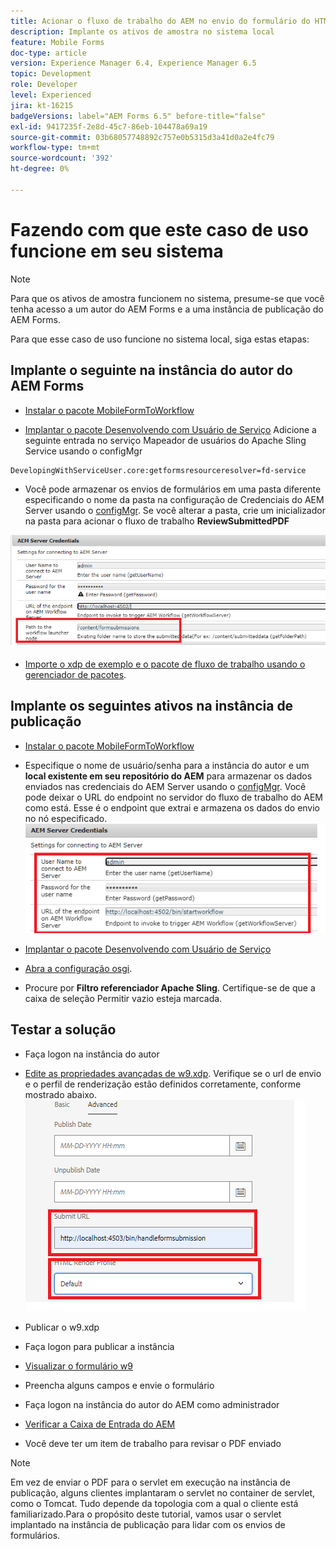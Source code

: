 ```yaml
---
title: Acionar o fluxo de trabalho do AEM no envio do formulário do HTML5 - Colocando o caso de uso em funcionamento
description: Implante os ativos de amostra no sistema local
feature: Mobile Forms
doc-type: article
version: Experience Manager 6.4, Experience Manager 6.5
topic: Development
role: Developer
level: Experienced
jira: kt-16215
badgeVersions: label="AEM Forms 6.5" before-title="false"
exl-id: 9417235f-2e8d-45c7-86eb-104478a69a19
source-git-commit: 03b68057748892c757e0b5315d3a41d0a2e4fc79
workflow-type: tm+mt
source-wordcount: '392'
ht-degree: 0%

---
```


# Fazendo com que este caso de uso funcione em seu sistema

>[!NOTE]
>
>Para que os ativos de amostra funcionem no sistema, presume-se que você tenha acesso a um autor do AEM Forms e a uma instância de publicação do AEM Forms.

Para que esse caso de uso funcione no sistema local, siga estas etapas:

## Implante o seguinte na instância do autor do AEM Forms

* [Instalar o pacote MobileFormToWorkflow](assets/MobileFormToWorkflow.core-1.0.0-SNAPSHOT.jar)

* [Implantar o pacote Desenvolvendo com Usuário de Serviço](https://experienceleague.adobe.com/docs/experience-manager-learn/assets/developingwithserviceuser.zip?lang=en)
Adicione a seguinte entrada no serviço Mapeador de usuários do Apache Sling Service usando o configMgr

```
DevelopingWithServiceUser.core:getformsresourceresolver=fd-service
```

* Você pode armazenar os envios de formulários em uma pasta diferente especificando o nome da pasta na configuração de Credenciais do AEM Server usando o [configMgr](http://localhost:4502/system/console/configMg). Se você alterar a pasta, crie um inicializador na pasta para acionar o fluxo de trabalho **ReviewSubmittedPDF**

![config-author](assets/author-config.png)
* [Importe o xdp de exemplo e o pacote de fluxo de trabalho usando o gerenciador de pacotes](assets/xdp-form-and-workflow.zip).


## Implante os seguintes ativos na instância de publicação

* [Instalar o pacote MobileFormToWorkflow](assets/MobileFormToWorkflow.core-1.0.0-SNAPSHOT.jar)

* Especifique o nome de usuário/senha para a instância do autor e um **local existente em seu repositório do AEM** para armazenar os dados enviados nas credenciais do AEM Server usando o [configMgr](http://localhost:4503/system/console/configMgr). Você pode deixar o URL do endpoint no servidor do fluxo de trabalho do AEM como está. Esse é o endpoint que extrai e armazena os dados do envio no nó especificado.
  ![publish-config](assets/publish-config.png)

* [Implantar o pacote Desenvolvendo com Usuário de Serviço](https://experienceleague.adobe.com/docs/experience-manager-learn/assets/developingwithserviceuser.zip?lang=en)
* [Abra a configuração osgi](http://localhost:4503/system/console/configMgr).
* Procure por **Filtro referenciador Apache Sling**. Certifique-se de que a caixa de seleção Permitir vazio esteja marcada.


## Testar a solução

* Faça logon na instância do autor
* [Edite as propriedades avançadas de w9.xdp](http://localhost:4502/libs/fd/fm/gui/content/forms/formmetadataeditor.html/content/dam/formsanddocuments/w9.xdp). Verifique se o url de envio e o perfil de renderização estão definidos corretamente, conforme mostrado abaixo.
  ![propriedades-avançadas-xdp](assets/mobile-form-properties.png)

* Publicar o w9.xdp
* Faça logon para publicar a instância
* [Visualizar o formulário w9](http://localhost:4503/content/dam/formsanddocuments/w9.xdp/jcr:content)
* Preencha alguns campos e envie o formulário
* Faça logon na instância do autor do AEM como administrador
* [Verificar a Caixa de Entrada do AEM](http://localhost:4502/aem/inbox)
* Você deve ter um item de trabalho para revisar o PDF enviado

>[!NOTE]
>
>Em vez de enviar o PDF para o servlet em execução na instância de publicação, alguns clientes implantaram o servlet no container de servlet, como o Tomcat. Tudo depende da topologia com a qual o cliente está familiarizado.Para o propósito deste tutorial, vamos usar o servlet implantado na instância de publicação para lidar com os envios de formulários.
